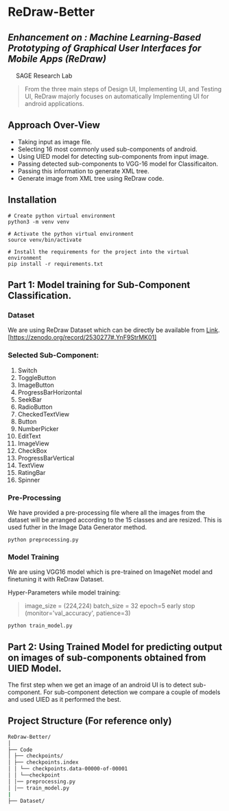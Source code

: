 # ReDraw-Better
## _Enhancement on : Machine Learning-Based Prototyping of Graphical User Interfaces for Mobile Apps (ReDraw)_

<img src="https://sagelab.io/images/sage-logo.png" style="height:15px;width:15px;" /> SAGE Research Lab

> From the three main steps of Design UI, Implementing UI, and Testing UI,  ReDraw majorly focuses on automatically Implementing UI for android applications. 

## Approach Over-View

- Taking input as image file.
- Selecting 16 most commonly used sub-components of android.  
- Using UIED model for detecting sub-components from input image.
- Passing detected sub-components to VGG-16 model for Classificaiton.
- Passing this information to generate XML tree.
- Generate image from XML tree using ReDraw code.


## Installation
```
# Create python virtual environment
python3 -m venv venv

# Activate the python virtual environment
source venv/bin/activate

# Install the requirements for the project into the virtual environment
pip install -r requirements.txt
```
## Part 1: Model training for Sub-Component Classification.

### Dataset
We are using ReDraw Dataset which can be directly be available from [Link](https://zenodo.org/record/2530277#.YnF9StrMK01). [https://zenodo.org/record/2530277#.YnF9StrMK01]

### Selected Sub-Component:
1. Switch
2. ToggleButton 
3. ImageButton
4. ProgressBarHorizontal
5. SeekBar
6. RadioButton
7. CheckedTextView
8. Button
9. NumberPicker
10. EditText
11. ImageView
12. CheckBox
13. ProgressBarVertical
14. TextView
15. RatingBar
16. Spinner

### Pre-Processing 
We have provided a pre-processing file where all the images from the dataset will be arranged according to the 15 classes and are resized. This is used futher in the Image Data Generator method.

```
python preprocessing.py
```

### Model Training
We are using VGG16 model which is pre-trained on ImageNet model and finetuning it with ReDraw Dataset.

Hyper-Parameters while model training:
> image_size = (224,224)
batch_size = 32
epoch=5
early stop (monitor='val_accuracy', patience=3)

```
python train_model.py
```

## Part 2: Using Trained Model for predicting output on images of sub-components obtained from UIED Model.

The first step when we get an image of an android UI is to detect sub-component. For sub-component detection we compare a couple of models and used UIED as it performed the best. 



## Project Structure (For reference only)
```bash
ReDraw-Better/
│
├── Code
│ ├── checkpoints/
│ ├── checkpoints.index
│ │ └── checkpoints.data-00000-of-00001
│ │ └──checkpoint
│ │── preprocessing.py
│ │── train_model.py
|
├── Dataset/
